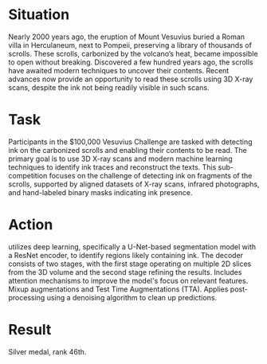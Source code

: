# Situation
Nearly 2000 years ago, the eruption of Mount Vesuvius buried a Roman villa in Herculaneum, next to Pompeii, preserving a library of thousands of scrolls. These scrolls, carbonized by the volcano’s heat, became impossible to open without breaking. Discovered a few hundred years ago, the scrolls have awaited modern techniques to uncover their contents. Recent advances now provide an opportunity to read these scrolls using 3D X-ray scans, despite the ink not being readily visible in such scans.  

# Task
Participants in the $100,000 Vesuvius Challenge are tasked with detecting ink on the carbonized scrolls and enabling their contents to be read. The primary goal is to use 3D X-ray scans and modern machine learning techniques to identify ink traces and reconstruct the texts. This sub-competition focuses on the challenge of detecting ink on fragments of the scrolls, supported by aligned datasets of X-ray scans, infrared photographs, and hand-labeled binary masks indicating ink presence.  

# Action
utilizes deep learning, specifically a U-Net-based segmentation model with a ResNet encoder, to identify regions likely containing ink. The decoder consists of two stages, with the first stage operating on multiple 2D slices from the 3D volume and the second stage refining the results. Includes attention mechanisms to improve the model's focus on relevant features. Mixup augmentations and Test Time Augmentations (TTA). Applies post-processing using a denoising algorithm to clean up predictions.  

# Result
Silver medal, rank 46th.
